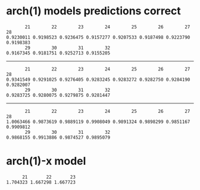 # arch(1) models predictions correct

           21        22        23        24        25        26        27        28 
    0.9230011 0.9198523 0.9236475 0.9157277 0.9207533 0.9187498 0.9223790 0.9198383 
           29        30        31        32 
    0.9167345 0.9181751 0.9252713 0.9155205 

---

           21        22        23        24        25        26        27        28 
    0.9341549 0.9291025 0.9276405 0.9283245 0.9283272 0.9282750 0.9284190 0.9282007 
           29        30        31        32 
    0.9283725 0.9280075 0.9279875 0.9281447 

---

           21        22        23        24        25        26        27        28 
    1.0063466 0.9873619 0.9889119 0.9908049 0.9891324 0.9898299 0.9851167 0.9909812 
           29        30        31        32 
    0.9868155 0.9913886 0.9874527 0.9895079 

# arch(1)-x model

          21       22       23 
    1.704323 1.667298 1.667723 

